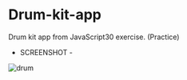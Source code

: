 # Drum-kit-app
Drum kit app from JavaScript30 exercise. (Practice)

- SCREENSHOT -  

![drum](https://user-images.githubusercontent.com/29384109/48499865-33c1d400-e818-11e8-9cc0-6d53063187e4.PNG)
